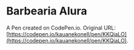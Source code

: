 # Barbearia Alura

A Pen created on CodePen.io. Original URL: [https://codepen.io/kauanekonell/pen/KKQjaLO](https://codepen.io/kauanekonell/pen/KKQjaLO).

